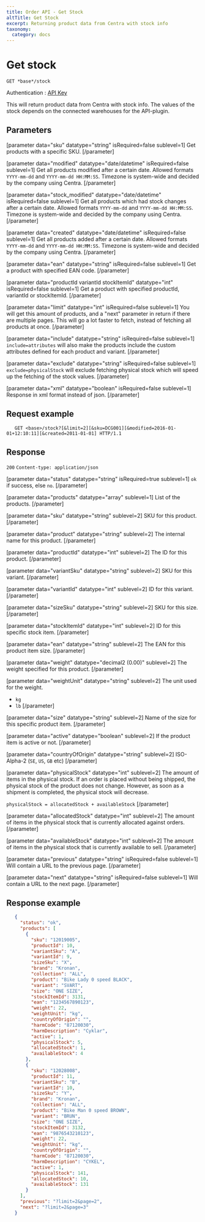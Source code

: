 ```yaml
---
title: Order API - Get Stock
altTitle: Get Stock
excerpt: Returning product data from Centra with stock info
taxonomy:
  category: docs
---
```


<!--
```eval_rst
.. _order-api-get-stock:
```
-->

# Get stock

```text
GET *base*/stock
```
Authentication : [API Key](/api-references/api-intro#authentication)

This will return product data from Centra with stock info. The values of the stock depends on the connected warehouses for the API-plugin.

## Parameters

[parameter data="sku" datatype="string" isRequired=false sublevel=1]
Get products with a specific SKU.
[/parameter]

[parameter data="modified" datatype="date/datetime" isRequired=false sublevel=1]
Get all products modified after a certain date. Allowed formats ``YYYY-mm-dd`` and ``YYYY-mm-dd HH:MM:SS``. Timezone is system-wide and decided by the company using Centra.
[/parameter]

[parameter data="stock_modified" datatype="date/datetime" isRequired=false sublevel=1]
Get all products which had stock changes after a certain date. Allowed formats ``YYYY-mm-dd`` and ``YYYY-mm-dd HH:MM:SS``. Timezone is system-wide and decided by the company using Centra.
[/parameter]

[parameter data="created" datatype="date/datetime" isRequired=false sublevel=1]
Get all products added after a certain date. Allowed formats ``YYYY-mm-dd`` and ``YYYY-mm-dd HH:MM:SS``. Timezone is system-wide and decided by the company using Centra.
[/parameter]

[parameter data="ean" datatype="string" isRequired=false sublevel=1]
Get a product with specified EAN code.
[/parameter]

[parameter data="productId variantId stockItemId" datatype="int" isRequired=false sublevel=1]
Get a product with specified productId, variantId or stockItemId.
[/parameter]

[parameter data="limit" datatype="int" isRequired=false sublevel=1]
You will get this amount of products, and a "next" parameter in return if there are multiple pages. This will go a lot faster to fetch, instead of fetching all products at once.
[/parameter]

[parameter data="include" datatype="string" isRequired=false sublevel=1]
``include=attributes`` will also make the products include the custom attributes defined for each product and variant.
[/parameter]

[parameter data="exclude" datatype="string" isRequired=false sublevel=1]
``exclude=physicalStock`` will exclude fetching physical stock which will speed up the fetching of the stock values.
[/parameter]

[parameter data="xml" datatype="boolean" isRequired=false sublevel=1]
Response in xml format instead of json.
[/parameter]

## Request example

```http
   GET <base>/stock?[&limit=2][&sku=DCG001][&modified=2016-01-01+12:10:11][&created=2011-01-01] HTTP/1.1
```

<!--
```eval_rst
.. _order-api-get-stock-response:
```
-->

## Response

`200` `Content-type: application/json`

[parameter data="status" datatype="string" isRequired=true sublevel=1]
``ok`` if success, else ``no``.
[/parameter]

[parameter data="products" datatype="array" sublevel=1]
List of the products.
[/parameter]

[parameter data="sku" datatype="string" sublevel=2]
SKU for this product.
[/parameter]

[parameter data="product" datatype="string" sublevel=2]
The internal name for this product.
[/parameter]

[parameter data="productId" datatype="int" sublevel=2]
The ID for this product.
[/parameter]

[parameter data="variantSku" datatype="string" sublevel=2]
SKU for this variant.
[/parameter]

[parameter data="variantId" datatype="int" sublevel=2]
ID for this variant.
[/parameter]

[parameter data="sizeSku" datatype="string" sublevel=2]
SKU for this size.
[/parameter]

[parameter data="stockItemId" datatype="int" sublevel=2]
ID for this specific stock item.
[/parameter]

[parameter data="ean" datatype="string" sublevel=2]
The EAN for this product item size.
[/parameter]

[parameter data="weight" datatype="decimal2 (0.00)" sublevel=2]
The weight specified for this product.
[/parameter]

[parameter data="weightUnit" datatype="string" sublevel=2]
The unit used for the weight.
* ``kg``
* ``lb``
[/parameter]

[parameter data="size" datatype="string" sublevel=2]
Name of the size for this specific product item.
[/parameter]

[parameter data="active" datatype="boolean" sublevel=2]
If the product item is active or not.
[/parameter]

[parameter data="countryOfOrigin" datatype="string" sublevel=2]
ISO-Alpha-2 (``SE``, ``US``, ``GB`` etc)
[/parameter]

[parameter data="physicalStock" datatype="int" sublevel=2]
The amount of items in the physical stock. If an order is placed without being shipped, the physical stock of the product does not change. However, as soon as a shipment is completed, the physical stock will decrease.

``physicalStock = allocatedStock + availableStock``
[/parameter]

[parameter data="allocatedStock" datatype="int" sublevel=2]
The amount of items in the physical stock that is currently allocated against orders.
[/parameter]

[parameter data="availableStock" datatype="int" sublevel=2]
The amount of items in the physical stock that is currently available to sell.
[/parameter]

[parameter data="previous" datatype="string" isRequired=false sublevel=1]
Will contain a URL to the previous page.
[/parameter]

[parameter data="next" datatype="string" isRequired=false sublevel=1]
Will contain a URL to the next page.
[/parameter]

## Response example

```json
   {
     "status": "ok",
     "products": [
       {
         "sku": "12019005",
         "productId": 10,
         "variantSku": "A",
         "variantId": 9,
         "sizeSku": "X",
         "brand": "Kronan",
         "collection": "ALL",
         "product": "Bike Lady 0 speed BLACK",
         "variant": "SVART",
         "size": "ONE SIZE",
         "stockItemId": 3131,
         "ean": "1234567890123",
         "weight": 22,
         "weightUnit": "kg",
         "countryOfOrigin": "",
         "harmCode": "87120030",
         "harmDescription": "Cyklar",
         "active": 1,
         "physicalStock": 5,
         "allocatedStock": 1,
         "availableStock": 4
       },
       {
         "sku": "12028008",
         "productId": 11,
         "variantSku": "B",
         "variantId": 10,
         "sizeSku": "Y",
         "brand": "Kronan",
         "collection": "ALL",
         "product": "Bike Man 0 speed BROWN",
         "variant": "BRUN",
         "size": "ONE SIZE",
         "stockItemId": 3132,
         "ean": "9876543210123",
         "weight": 22,
         "weightUnit": "kg",
         "countryOfOrigin": "",
         "harmCode": "87120030",
         "harmDescription": "CYKEL",
         "active": 1,
         "physicalStock": 141,
         "allocatedStock": 10,
         "availableStock": 131
       }
     ],
     "previous": "?limit=2&page=2",
     "next": "?limit=2&page=3"
   }
```